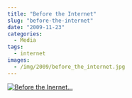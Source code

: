```yaml
---
title: "Before the Internet"
slug: "before-the-internet"
date: "2009-11-23"
categories:
  - Media
tags:
  - internet
images:
  - /img/2009/before_the_internet.jpg
---
```


[ ![Before the Inernet...](/img/2009/before_the_internet.jpg) ](http://www.sharesomecandy.com/2009/10/lee-crutchley.html)
